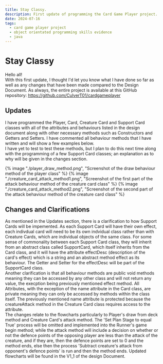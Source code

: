 ```yaml
---
title: Stay Classy.
description: First update of programming the Card Game Player project.
date: 2024-07-16 
tags:
  - card game player project
  - object orientated programming skills evidence
  - java
---
```


<div class="container fluid">
  <h1 class="col align-self-center">Stay Classy</h1>
  <div class="row justify-content-center">
    <p class="col-8">
    Hello all!<br />
    With this first update, I thought I'd let you know what I have done so far as well as any changes that have been made compared to the Design Document. As always, the entire project is available at this GitHub repository: <a href="https://github.com/CulverT01/cardgameplayer">https://github.com/CulverT01/cardgameplayer</a>
    </p>
  </div>
  <div class="row justify-content-center">
    <h2 class="row">Updates</h2>
    <p class="col-8"> 
    I have programmed the Player, Card, Creature Card and Support Card classes with all of the attributes and behaviours listed in the design document along with other necessary methods such as Constructors and Getters and Setters. I have commented all behaviour methods that I have written and will show a few examples below. <br />
     I have yet to test to test these methods, but I plan to do this next time along with the programming of a few Support Card classes; an explanation as to why will be given in the changes section. 
    </p>
    <div class="col-8">
    {% image "./player_draw_method.png", "Screenshot of the draw behaviour method of the player class" %}
    {% image "./creature_card_attack_method1.png", "Screenshot of the first part of the attack behaviour method of the creature card class" %}
    {% image "./creature_card_attack_method2.png", "Screenshot of the second part of the attack behaviour method of the creature card class" %}
    </div>   
  </div>
  <div class="row justify-content-center">
    <h2 class="row">Changes and Clarifications</h2>
    <p class="col-8"> 
    As mentioned in the Updates section, there is a clarification to how Support Cards will be impemented. As each Support Card will have their own effect, each indivdual card will need to be its own indvidual class rather than with Creature Cards, which are individual objects of the same class. For some sense of commonality between each Support Card class, they will inherit from an abstract class called SupportCard, which itself inherits from the Card class, and it will have the attribute effectDesc (description of the card's effect) which is a string and an abstract method effect as its behaviour. The Getter and Setter for the effectDesc will be part of the SupportCard class.<br />
    Another clarification is that all behaviour methods are public void methods meaning they can be accessed by any other class and will not return any value, the execption being previously mentioned effect method. All Attributes, with the exception of the name attribute in the Card class, are private meaning they can only be accessed by methods within the class itself. The previously mentioned name attribute is protected because the creatureAttack method in the Creature Card class requires access to the attribute.<br />
    The changes relate to the flowcharts particularly to Player's draw from deck method and Creature Card's attack method. The 'Set Plan Stage to equal True' process will be omitted and implemented into the Runner's game begin method; while the attack method will include a decision on whether or not the defence points of the opposing player are less than the attack of the creature, and if they are, then the defence points are set to 0 and the method ends, else then the process 'Subtract creature's attack from opponent's defence points' is run and then the method ends. Updated flowcharts will be found in the V1_1 of the design Document.
    </p>
  </div>
</div>